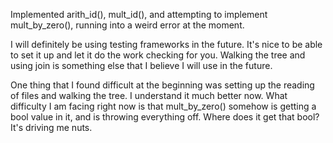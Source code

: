 Implemented arith_id(), mult_id(), and attempting to implement mult_by_zero(), running into a weird error at the moment.

I will definitely be using testing frameworks in the future. It's nice to be able to set it up and let it do the work checking for you. Walking the tree and using join is something else that I believe I will use in the future. 

One thing that I found difficult at the beginning was setting up the reading of files and walking the tree. I understand it much better now. What difficulty I am facing right now is that mult_by_zero() somehow is getting a bool value in it, and is throwing everything off. Where does it get that bool? It's driving me nuts.

